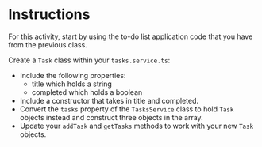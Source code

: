 # Instructions

For this activity, start by using the to-do list application code that you have from the previous class.

Create a `Task` class within your `tasks.service.ts`:

* Include the following properties:
  - title which holds a string
  - completed which holds a boolean 
* Include a constructor that takes in title and completed.
* Convert the `tasks` property of the `TasksService` class to hold `Task` objects instead and construct three objects in the array.
* Update your `addTask` and `getTasks` methods to work with your new `Task` objects.
